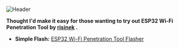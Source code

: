 ![Header](Images/cmheader.png)
<br>



  <b>Thought I'd make it easy for those wanting to try out ESP32 Wi-Fi Penetration Tool by <a href="https://github.com/risinek/esp32-wifi-penetration-tool">risinek</a> .</b> 
- **Simple Flash:** <a href=https://atomnft.github.io/ESP32-Wi-Fi-Penetration-Tool/flash0.html>ESP32 Wi-Fi Penetration Tool Flasher</a>

